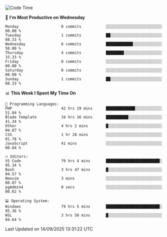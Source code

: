 <!--START_SECTION:waka-->
![Code Time](http://img.shields.io/badge/Code%20Time-5%2C838%20hrs%2025%20mins-blue)

📅 **I'm Most Productive on Wednesday** 

```text
Monday                   0 commits           ░░░░░░░░░░░░░░░░░░░░░░░░░   00.00 % 
Tuesday                  1 commits           ██░░░░░░░░░░░░░░░░░░░░░░░   08.33 % 
Wednesday                6 commits           ████████████░░░░░░░░░░░░░   50.00 % 
Thursday                 4 commits           ████████░░░░░░░░░░░░░░░░░   33.33 % 
Friday                   0 commits           ░░░░░░░░░░░░░░░░░░░░░░░░░   00.00 % 
Saturday                 0 commits           ░░░░░░░░░░░░░░░░░░░░░░░░░   00.00 % 
Sunday                   1 commits           ██░░░░░░░░░░░░░░░░░░░░░░░   08.33 % 
```


📊 **This Week I Spent My Time On** 

```text
💬 Programming Languages: 
PHP                      42 hrs 19 mins      █████████████░░░░░░░░░░░░   51.04 % 
Blade Template           34 hrs 16 mins      ██████████░░░░░░░░░░░░░░░   41.34 % 
Other                    4 hrs 2 mins        █░░░░░░░░░░░░░░░░░░░░░░░░   04.87 % 
CSS                      1 hr 28 mins        ░░░░░░░░░░░░░░░░░░░░░░░░░   01.78 % 
JavaScript               41 mins             ░░░░░░░░░░░░░░░░░░░░░░░░░   00.84 % 

🔥 Editors: 
VS Code                  79 hrs 4 mins       ████████████████████████░   95.34 % 
Bash                     3 hrs 47 mins       █░░░░░░░░░░░░░░░░░░░░░░░░   04.57 % 
Neovim                   3 mins              ░░░░░░░░░░░░░░░░░░░░░░░░░   00.07 % 
pgAdmin4                 0 secs              ░░░░░░░░░░░░░░░░░░░░░░░░░   00.02 % 

💻 Operating System: 
Windows                  79 hrs 5 mins       ████████████████████████░   95.36 % 
WSL                      3 hrs 50 mins       █░░░░░░░░░░░░░░░░░░░░░░░░   04.64 % 
```


 Last Updated on 14/09/2025 13:31:22 UTC
<!--END_SECTION:waka-->
